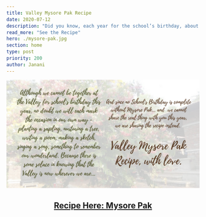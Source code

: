 ```yaml
---
title: Valley Mysore Pak Recipe
date: 2020-07-12
description: "Did you know, each year for the school’s birthday, about 6 kilos of Mysore Pak is made in the dining hall. For this, 5 kilos of besan, 10 kilos of sugar, 12 liters oil and 2 liters of ghee is used. The total cooking time is more than an 1 hour."
read_more: "See the Recipe"
hero: ./mysore-pak.jpg
section: home
type: post
priority: 200
author: Janani
---
```


![Recipe](./10.png)

<center>
    <h2><a href="/mysore-pak-recipe">Recipe Here: Mysore Pak</a></h2>
</center>
